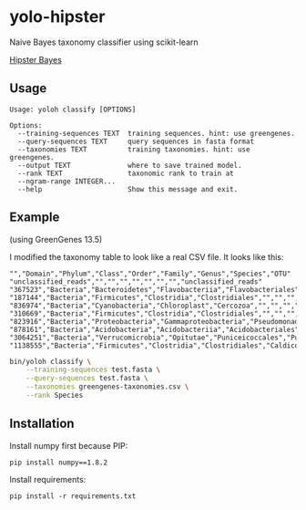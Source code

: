 # yolo-hipster

Naive Bayes taxonomy classifier using scikit-learn

[Hipster Bayes](http://i.imgur.com/A23ztMl.png)

## Usage

```
Usage: yoloh classify [OPTIONS]

Options:
  --training-sequences TEXT  training sequences. hint: use greengenes.
  --query-sequences TEXT     query sequences in fasta format
  --taxonomies TEXT          training taxonomies. hint: use greengenes.
  --output TEXT              where to save trained model.
  --rank TEXT                taxonomic rank to train at
  --ngram-range INTEGER...
  --help                     Show this message and exit.
```

## Example

(using GreenGenes 13.5)

I modified the taxonomy table to look like a real CSV file. It looks like this:

```
"","Domain","Phylum","Class","Order","Family","Genus","Species","OTU"
"unclassified_reads","","","","","","","","unclassified_reads"
"367523","Bacteria","Bacteroidetes","Flavobacteriia","Flavobacteriales","Flavobacteriaceae","Flavobacterium","","367523"
"187144","Bacteria","Firmicutes","Clostridia","Clostridiales","","","","187144"
"836974","Bacteria","Cyanobacteria","Chloroplast","Cercozoa","","","","836974"
"310669","Bacteria","Firmicutes","Clostridia","Clostridiales","","","","310669"
"823916","Bacteria","Proteobacteria","Gammaproteobacteria","Pseudomonadales","Moraxellaceae","Enhydrobacter","","823916"
"878161","Bacteria","Acidobacteria","Acidobacteriia","Acidobacteriales","Acidobacteriaceae","Terriglobus","","878161"
"3064251","Bacteria","Verrucomicrobia","Opitutae","Puniceicoccales","Puniceicoccaceae","Puniceicoccus","","3064251"
"1138555","Bacteria","Firmicutes","Clostridia","Clostridiales","Caldicoprobacteraceae","Caldicoprobacter","","1138555"
```

```sh
bin/yoloh classify \
    --training-sequences test.fasta \
    --query-sequences test.fasta \
    --taxonomies greengenes-taxonomies.csv \
    --rank Species
```

## Installation

Install numpy first because PIP:

`pip install numpy==1.8.2`

Install requirements:

`pip install -r requirements.txt`
